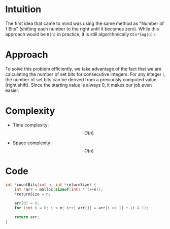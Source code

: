# Intuition
The first idea that came to mind was using the same method as "Number of 1 Bits" (shifting each number to the right until it becomes zero). While this approach would be `O(n)` in practice, it is still algorithmically `O(n*log(n))`.

# Approach
To solve this problem efficiently, we take advantage of the fact that we are calculating the number of set bits for consecutive integers. For any integer i, the number of set bits can be derived from a previously computed value (right shift). Since the starting value is always 0, it makes our job even easier.

# Complexity
- Time complexity:
$$O(n)$$

- Space complexity:
$$O(n)$$

# Code
```c
int *countBits(int n, int *returnSize) {
    int *arr = malloc(sizeof(int) * (++n));
    *returnSize = n;

    arr[0] = 0;
    for (int i = 0; i < n; i++) arr[i] = arr[i >> 1] + (i & 1);

    return arr;
}
```
